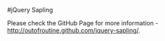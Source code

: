 #jQuery Sapling

Please check the GitHub Page for more information - http://outofroutine.github.com/jquery-sapling/.
